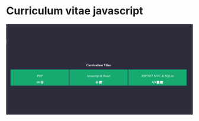 # Curriculum vitae javascript

![Image Alt](https://github.com/FierSet/Curriculum-vitae-javascript/blob/a523207b808a81a73b8405fba02c155cbfa438ff/image.png)
